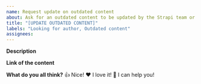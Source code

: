 ```yaml
---
name: Request update on outdated content
about: Ask for an outdated content to be updated by the Strapi team or the community
title: "[UPDATE OUTDATED CONTENT]"
labels: "Looking for author, Outdated content"
assignees:
---
```


**Description**
<!--
Hello 👋 

Before you start, please make sure your issue is understandable and reproducible.
To make your issue readable make sure you use valid Markdown syntax.

Also, make sure that this request doesn't exist anymore

Please describe your modifications.
-->

**Link of the content**


**What do you all think?**
👍 Nice!
❤️ I love it!
🚀 I can help you!
